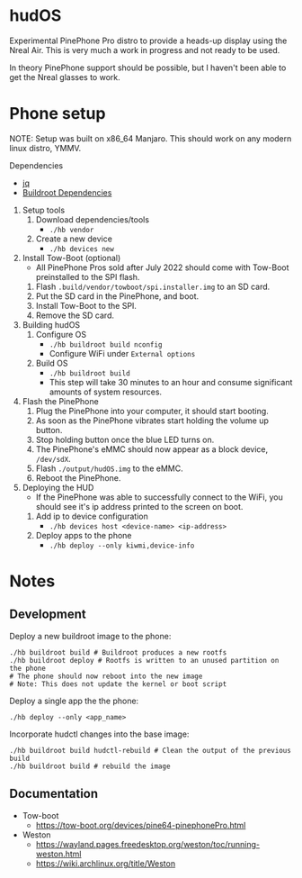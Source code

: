 # hudOS
Experimental PinePhone Pro distro to provide a heads-up display using the Nreal Air.
This is very much a work in progress and not ready to be used.

In theory PinePhone support should be possible, but I haven't been able to get the Nreal glasses to work.

# Phone setup
NOTE: Setup was built on x86_64 Manjaro. This should work on any modern linux distro, YMMV.

Dependencies
  - [jq](https://stedolan.github.io/jq/)
  - [Buildroot Dependencies](https://buildroot.org/downloads/manual/manual.html#requirement)

1. Setup tools
   1. Download dependencies/tools
      - `./hb vendor`
   2. Create a new device
      - `./hb devices new`
2. Install Tow-Boot (optional)
   - All PinePhone Pros sold after July 2022 should come with Tow-Boot preinstalled to the SPI flash.
   1. Flash `.build/vendor/towboot/spi.installer.img` to an SD card.
   2. Put the SD card in the PinePhone, and boot.
   3. Install Tow-Boot to the SPI.
   4. Remove the SD card.
3. Building hudOS
   1. Configure OS 
      - `./hb buildroot build nconfig`
      - Configure WiFi under `External options`
   2. Build OS 
      - `./hb buildroot build`
      - This step will take 30 minutes to an hour and consume significant amounts of system resources.
4. Flash the PinePhone 
   1. Plug the PinePhone into your computer, it should start booting.
   2. As soon as the PinePhone vibrates start holding the volume up button.
   3. Stop holding button once the blue LED turns on.
   4. The PinePhone's eMMC should now appear as a block device, `/dev/sdX`.
   5. Flash `./output/hudOS.img` to the eMMC.
   6. Reboot the PinePhone.
5. Deploying the HUD
   - If the PinePhone was able to successfully connect to the WiFi, you should see it's ip address printed to the screen on boot.
   1. Add ip to device configuration
      - `./hb devices host <device-name> <ip-address>`
   2. Deploy apps to the phone
      - `./hb deploy --only kiwmi,device-info`

# Notes
## Development
Deploy a new buildroot image to the phone:
```
./hb buildroot build # Buildroot produces a new rootfs
./hb buildroot deploy # Rootfs is written to an unused partition on the phone
# The phone should now reboot into the new image
# Note: This does not update the kernel or boot script
```

Deploy a single app the the phone:
```
./hb deploy --only <app_name>
```

Incorporate hudctl changes into the base image:
```
./hb buildroot build hudctl-rebuild # Clean the output of the previous build
./hb buildroot build # rebuild the image
```

## Documentation
- Tow-boot
    - https://tow-boot.org/devices/pine64-pinephonePro.html
- Weston
    - https://wayland.pages.freedesktop.org/weston/toc/running-weston.html
    - https://wiki.archlinux.org/title/Weston
